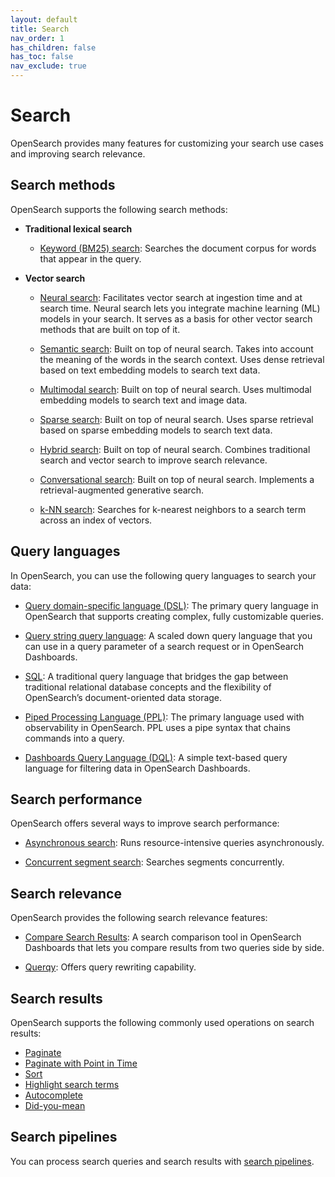 ```yaml
---
layout: default
title: Search
nav_order: 1
has_children: false
has_toc: false
nav_exclude: true
---
```


# Search

OpenSearch provides many features for customizing your search use cases and improving search relevance. 

## Search methods

OpenSearch supports the following search methods:

- **Traditional lexical search**

    - [Keyword (BM25) search]({{site.url}}{{site.baseurl}}/search-plugins/keyword-search/): Searches the document corpus for words that appear in the query.

- **Vector search**

    - [Neural search]({{site.url}}{{site.baseurl}}/search-plugins/neural-search/): Facilitates vector search at ingestion time and at search time. Neural search lets you integrate machine learning (ML) models in your search. It serves as a basis for other vector search methods that are built on top of it. 

    - [Semantic search]({{site.url}}{{site.baseurl}}/search-plugins/semantic-search/): Built on top of neural search. Takes into account the meaning of the words in the search context. Uses dense retrieval based on text embedding models to search text data. 

    - [Multimodal search]({{site.url}}{{site.baseurl}}/search-plugins/multimodal-search/): Built on top of neural search. Uses multimodal embedding models to search text and image data. 

    - [Sparse search]({{site.url}}{{site.baseurl}}/search-plugins/sparse-search/): Built on top of neural search. Uses sparse retrieval based on sparse embedding models to search text data.

    - [Hybrid search]({{site.url}}{{site.baseurl}}/search-plugins/hybrid-search/): Built on top of neural search. Combines traditional search and vector search to improve search relevance.

    - [Conversational search]({{site.url}}{{site.baseurl}}/search-plugins/conversational-search/): Built on top of neural search. Implements a retrieval-augmented generative search. 

    - [k-NN search]({{site.url}}{{site.baseurl}}/search-plugins/knn/): Searches for k-nearest neighbors to a search term across an index of vectors.

## Query languages

In OpenSearch, you can use the following query languages to search your data:

- [Query domain-specific language (DSL)]({{site.url}}{{site.baseurl}}/query-dsl/index/): The primary query language in OpenSearch that supports creating complex, fully customizable queries.

- [Query string query language]({{site.url}}{{site.baseurl}}/query-dsl/full-text/query-string/): A scaled down query language that you can use in a query parameter of a search request or in OpenSearch Dashboards.

- [SQL]({{site.url}}{{site.baseurl}}/search-plugins/sql/sql/index/): A traditional query language that bridges the gap between traditional relational database concepts and the flexibility of OpenSearch’s document-oriented data storage.

- [Piped Processing Language (PPL)]({{site.url}}{{site.baseurl}}/search-plugins/sql/ppl/index/): The primary language used with observability in OpenSearch. PPL uses a pipe syntax that chains commands into a query.

- [Dashboards Query Language (DQL)]({{site.url}}{{site.baseurl}}/dashboards/dql/): A simple text-based query language for filtering data in OpenSearch Dashboards. 

## Search performance

OpenSearch offers several ways to improve search performance:

- [Asynchronous search]({{site.url}}{{site.baseurl}}/search-plugins/async/): Runs resource-intensive queries asynchronously.

- [Concurrent segment search]({{site.url}}{{site.baseurl}}/search-plugins/concurrent-segment-search/): Searches segments concurrently.

## Search relevance

OpenSearch provides the following search relevance features:

- [Compare Search Results]({{site.url}}{{site.baseurl}}/search-plugins/search-relevance/compare-search-results/): A search comparison tool in OpenSearch Dashboards that lets you compare results from two queries side by side. 

- [Querqy]({{site.url}}{{site.baseurl}}/search-plugins/querqy/): Offers query rewriting capability.

## Search results

OpenSearch supports the following commonly used operations on search results:

- [Paginate]({{site.url}}{{site.baseurl}}/search-plugins/searching-data/paginate/)
- [Paginate with Point in Time]({{site.url}}{{site.baseurl}}/search-plugins/point-in-time/)
- [Sort]({{site.url}}{{site.baseurl}}/search-plugins/searching-data/sort/)
- [Highlight search terms]({{site.url}}{{site.baseurl}}/search-plugins/searching-data/highlight/) 
- [Autocomplete]({{site.url}}{{site.baseurl}}/search-plugins/searching-data/autocomplete/)
- [Did-you-mean]({{site.url}}{{site.baseurl}}/search-plugins/searching-data/did-you-mean/) 

## Search pipelines

You can process search queries and search results with [search pipelines]({{site.url}}{{site.baseurl}}/search-plugins/search-pipelines/index/).
